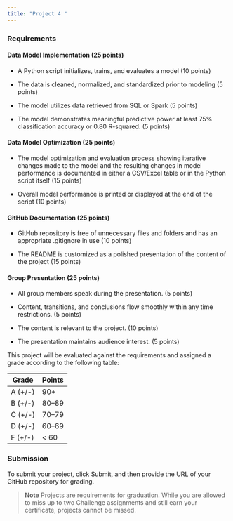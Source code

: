```yaml
---
title: "Project 4 "
---
```


<div id="bootcamp"><img style="display: none;" src="https://static.bc-edx.com/data/dl-1-1/m24/lms/img/banner.jpg" alt="lesson banner" />

### Requirements

#### Data Model Implementation (25 points)

* A Python script initializes, trains, and evaluates a model (10 points)

* The data is cleaned, normalized, and standardized prior to modeling (5 points)

* The model utilizes data retrieved from SQL or Spark (5 points)

* The model demonstrates meaningful predictive power at least 75% classification accuracy or 0.80 R-squared. (5 points)

#### Data Model Optimization (25 points)

* The model optimization and evaluation process showing iterative changes made to the model and the resulting changes in model performance is documented in either a CSV/Excel table or in the Python script itself (15 points)

* Overall model performance is printed or displayed at the end of the script (10 points)

#### GitHub Documentation (25 points)

* GitHub repository is free of unnecessary files and folders and has an appropriate .gitignore in use (10 points)

* The README is customized as a polished presentation of the content of the project (15 points)

#### Group Presentation (25 points)

* All group members speak during the presentation. (5 points)

* Content, transitions, and conclusions flow smoothly within any time restrictions. (5 points)

* The content is relevant to the project. (10 points)

* The presentation maintains audience interest. (5 points)

This project will be evaluated against the requirements and assigned a grade according to the following table:

| Grade | Points |
| --- | --- |
| A (+/-) | 90+ |
| B (+/-) | 80&ndash;89 |
| C (+/-) | 70&ndash;79 |
| D (+/-) | 60&ndash;69 |
| F (+/-) | < 60 |

### Submission

To submit your project, click Submit, and then provide the URL of your GitHub repository for grading.

> **Note** Projects are requirements for graduation. While you are allowed to miss up to two Challenge assignments and still earn your certificate, projects cannot be missed.
